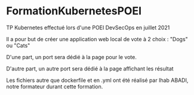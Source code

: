 # FormationKubernetesPOEI

TP Kubernetes effectué lors d'une POEI DevSecOps en juillet 2021

Il a pour but de créer une application web local de vote à 2 choix : "Dogs" ou "Cats"

D'une part, un port sera dédié à la page pour le vote.

D'autre part, un autre port sera dédié à la page affichant les résultat

Les fichiers autre que dockerfile et en .yml ont été réalisé par Ihab ABADI, notre formateur durant cette formation.
